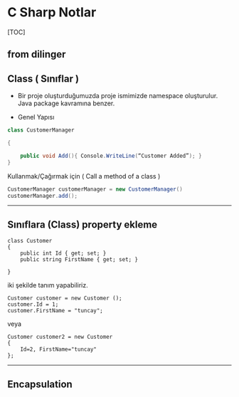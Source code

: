 # C Sharp Notlar

[TOC]


from dilinger
----

## Class ( Sınıflar )

- Bir proje oluşturduğumuzda proje ismimizde namespace oluşturulur. Java package kavramına benzer.

- Genel Yapısı

````csharp
class CustomerManager 

{ 

	public void Add(){ Console.WriteLine(“Customer Added”); } 
}
````



Kullanmak/Çağırmak için ( Call a method of a class )

```csharp
CustomerManager customerManager = new CustomerManager() 
customerManager.add();
```

---

## Sınıflara (Class) property ekleme

    class Customer
    {
        public int Id { get; set; }
        public string FirstName { get; set; }
    
    }

iki şekilde tanım yapabiliriz.
    
    Customer customer = new Customer ();
    customer.Id = 1;
    customer.FirstName = "tuncay";

veya

    Customer customer2 = new Customer
    {
        Id=2, FirstName="tuncay"
    };

----

## Encapsulation

